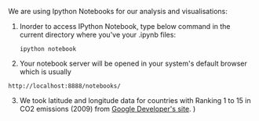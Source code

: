 We are using Ipython Notebooks for our analysis and visualisations:

1. Inorder to access IPython Notebook, type below command in the current directory where you've your .ipynb files:

   `ipython notebook`

2. Your notebook server will be opened in your system's default browser which is usually
  
  `http://localhost:8888/notebooks/`

3. We took latitude and longitude data for countries with Ranking 1 to 15 in CO2 emissions (2009) from [Google Developer's site](https://developers.google.com/public-data/docs/canonical/countries_csv).
)
  

